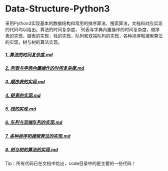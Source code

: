 # Data-Structure-Python3
采用Python3实现基本的数据结构和常用的排序算法、搜索算法，文档和对应实现的代码均以给出。算法的时间复杂度， 列表与字典內置操作的时间复杂度，顺序表的实现，链表的实现，栈的实现，队列和双端队列的实现，各种排序和搜索算法的实现，树与树的算法实现。

##### [1. 算法的时间复杂度.md](https://github.com/ThanlonSmith/Data-Structure-Python3/blob/master/docs/1.算法的时间复杂度.md)

##### [2. 列表与字典內置操作的时间复杂度.md](https://github.com/ThanlonSmith/Data-Structure-Python3/blob/master/docs/2.列表与字典內置操作的时间复杂度.md)

##### [3. 顺序表的实现.md](https://github.com/ThanlonSmith/Data-Structure-Python3/blob/master/docs/3.顺序表的实现.md)

##### [4. 链表的实现.md](https://github.com/ThanlonSmith/Data-Structure-Python3/blob/master/docs/4.链表的实现.md)

##### [5. 栈的实现.md](https://github.com/ThanlonSmith/Data-Structure-Python3/blob/master/docs/5.栈的实现.md)

##### [6. 队列与双端队列的实现.md](https://github.com/ThanlonSmith/Data-Structure-Python3/blob/master/docs/6.队列与双端队列的实现.md)

##### [7. 各种排序和搜索算法的实现.md](https://github.com/ThanlonSmith/Data-Structure-Python3/blob/master/docs/7.各种排序和搜索算法的实现.md)

##### [8. 树与树的算法的实现.md](https://github.com/ThanlonSmith/Data-Structure-Python3/blob/master/docs/8.树与树的算法的实现.md)

Tip：所有代码已在文档中给出，code目录中的是主要的一些代码！

